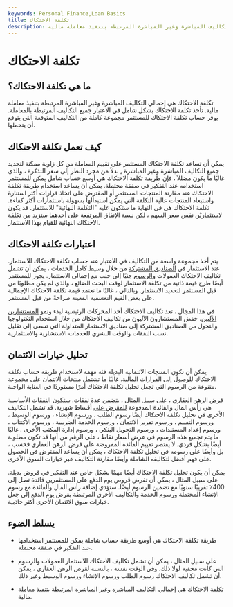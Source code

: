 ```yaml
---
keywords: Personal Finance,Loan Basics
title: تكلفة الاحتكاك
description: تكلفة الاحتكاك هي إجمالي التكاليف المباشرة وغير المباشرة المرتبطة بتنفيذ معاملة مالية.
---
```


# تكلفة الاحتكاك
## ما هي تكلفة الاحتكاك؟

تكلفة الاحتكاك هي إجمالي التكاليف المباشرة وغير المباشرة المرتبطة بتنفيذ معاملة مالية. تأخذ تكلفة الاحتكاك بشكل شامل في الاعتبار جميع التكاليف المرتبطة بالمعاملة. يوفر حساب تكلفة الاحتكاك للمستثمر مجموعة كاملة من التكاليف المتوقعة التي يتوقع أن يتحملها.

## كيف تعمل تكلفة الاحتكاك

يمكن أن تساعد تكلفة الاحتكاك المستثمر على تقييم المعاملة من كل زاوية ممكنة لتحديد جميع التكاليف المباشرة وغير المباشرة [.](/directcost) بدلاً من مجرد النظر إلى سعر التذكرة ، والذي غالبًا ما يكون مضللاً ، فإن طريقة تكلفة الاحتكاك هي أوسع حساب شامل يمكن للمستثمر استخدامه عند التفكير في صفقة محتملة. يمكن أن يساعد استخدام طريقة تكلفة الاحتكاك عند مقارنة المنتجات المستثمر أو المقترض على اتخاذ قرارات أكثر استنارة واستبعاد المنتجات عالية التكلفة التي يمكن استبدالها بسهولة باستثمارات أكثر كفاءة. تكلفة الاحتكاك هي في النهاية ما ستكون عليه "التكلفة النهائية" للاستثمار. قد يكون لاستثماريْن نفس سعر السهم ، لكن نسبة الإنفاق المرتفعة على أحدهما ستزيد من تكلفة الاحتكاك النهائية للقيام بهذا الاستثمار.

## اعتبارات تكلفة الاحتكاك

يتم أخذ مجموعة واسعة من التكاليف في الاعتبار عند حساب تكلفة الاحتكاك للاستثمار. عند الاستثمار في [الصناديق المشتركة](/mutualfund) من خلال وسيط كامل الخدمات ، يمكن أن تشمل تكاليف الاحتكاك العمولات [والرسوم](/fee) جنبًا إلى جنب مع إجمالي الاستثمار. يجوز للمستثمر أيضًا طرح قيمة ذاتية من تكلفة الاستثمار لوقت البحث الضائع ، والذي لم يكن مطلوبًا من قبل المستثمر لتحديد الاستثمار. وبالتالي ، غالبًا ما تعتمد قيمة تكلفة الاحتكاك الإجمالية على بعض القيم التعسفية المعينة صراحةً من قبل المستثمر.

في هذا المجال ، تعد تكاليف الاحتكاك أحد المحركات الرئيسية لبدء ونمو [المستشارين الآليين](/roboadvisor-roboadviser). خفض المستشارون الآليون من تكاليف الاحتكاك من خلال استخدام التكنولوجيا والتحول من الصناديق المشتركة إلى صناديق الاستثمار المتداولة التي تسعى إلى تقليل نسب النفقات والوقت البشري للخدمات الاستشارية والاستثمارية.

## تحليل خيارات الائتمان

يمكن أن تكون المنتجات الائتمانية البديلة فئة مهمة لاستخدام طريقة حساب تكلفة الاحتكاك للوصول إلى القرارات المالية. غالبًا ما تشتمل منتجات الائتمان على مجموعة متنوعة من الرسوم التي تجعل تحليل تكلفة الاحتكاك أمرًا مستوردًا في العناية الواجبة.

قرض الرهن العقاري ، على سبيل المثال ، يتضمن عدة نفقات. ستكون النفقات الأساسية هي رأس المال والفائدة المدفوعة [للمقرض على](/lender) أقساط شهرية. قد تشمل التكاليف الأخرى في تحليل تكلفة الاحتكاك أيضًا رسوم الطلب ، ورسوم الإنشاء ، ورسوم الوسيط ، ورسوم التقييم ، ورسوم تقرير الائتمان ، ورسوم الخدمة الضريبية ، ورسوم الاكتتاب ، ورسوم إعداد المستندات ، ورسوم التحويل البنكي ، ورسوم إدارة المكتب الأخرى . غالبًا ما يتم تجميع هذه الرسوم في عرض أسعار نقاط ، على الرغم من أنها قد تكون مطلوبة أيضًا بشكل فردي. لا يقتصر تقييم الفائدة المفروضة على قرض الرهن العقاري فحسب ، بل وأيضًا على رسومه في تحليل تكلفة الاحتكاك ، يمكن أن يساعد المقترض في الحصول على فهم أفضل لتكاليفه الشاملة وأيضًا مقارنة التكاليف عبر خيارات السوق الأخرى.

يمكن أن يكون تحليل تكلفة الاحتكاك أيضًا مهمًا بشكل خاص عند التفكير في قروض بديلة. على سبيل المثال ، يمكن أن تفرض قروض يوم الدفع على المستثمرين فائدة تصل إلى 400٪ تقريبًا سنويًا مع تضمين الرسوم أيضًا. ستؤدي إضافة رأس المال والفائدة مع رسوم الإنشاء المحتملة ورسوم الخدمة والتكاليف الأخرى المرتبطة بقرض يوم الدفع إلى جعل خيارات سوق الائتمان الأخرى أكثر جاذبية.

## يسلط الضوء

- طريقة تكلفة الاحتكاك هي أوسع طريقة حساب شاملة يمكن للمستثمر استخدامها عند التفكير في صفقة محتملة.

- على سبيل المثال ، يمكن أن تشمل تكاليف الاحتكاك للاستثمار العمولات والرسوم التي كانت مخفية لولا ذلك. وفي الوقت نفسه ، بالنسبة لقرض الرهن العقاري ، يمكن أن تشمل تكاليف الاحتكاك رسوم الطلب ورسوم الإنشاء ورسوم الوسيط وغير ذلك.

- تكلفة الاحتكاك هي إجمالي التكاليف المباشرة وغير المباشرة المرتبطة بتنفيذ معاملة مالية.

